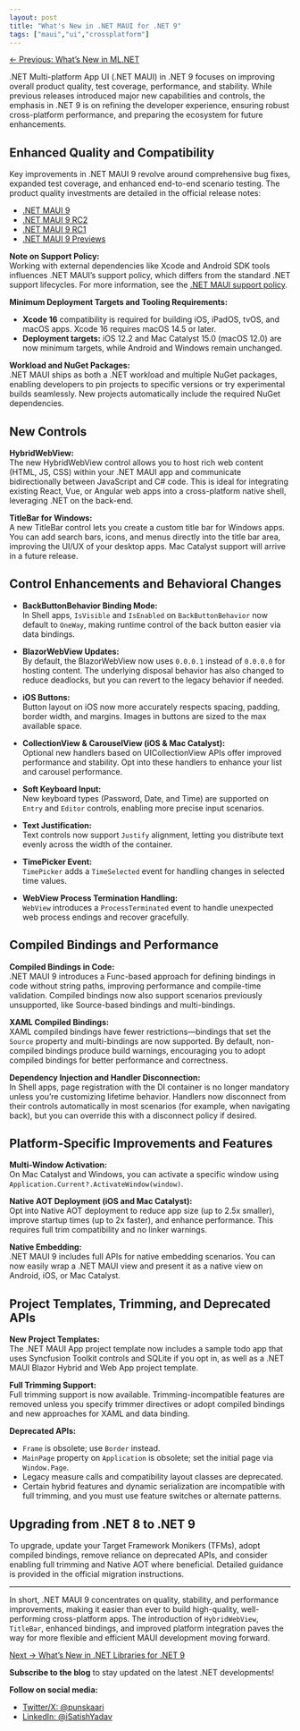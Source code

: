 ```yaml
---
layout: post
title: "What's New in .NET MAUI for .NET 9"
tags: ["maui","ui","crossplatform"]
---
```


[← Previous: What’s New in ML.NET](6-whats-new-in-ml-net.md)

.NET Multi-platform App UI (.NET MAUI) in .NET 9 focuses on improving overall product quality, test coverage, performance, and stability. While previous releases introduced major new capabilities and controls, the emphasis in .NET 9 is on refining the developer experience, ensuring robust cross-platform performance, and preparing the ecosystem for future enhancements.

## Enhanced Quality and Compatibility

Key improvements in .NET MAUI 9 revolve around comprehensive bug fixes, expanded test coverage, and enhanced end-to-end scenario testing. The product quality investments are detailed in the official release notes:

- [.NET MAUI 9](https://github.com/dotnet/maui/releases/tag/v9.0.100)
- [.NET MAUI 9 RC2](https://github.com/dotnet/maui/releases/tag/v9.0.100-rc.2)
- [.NET MAUI 9 RC1](https://github.com/dotnet/maui/releases/tag/v9.0.100-rc.1)
- [.NET MAUI 9 Previews](https://github.com/dotnet/maui/releases)

**Note on Support Policy:**  
Working with external dependencies like Xcode and Android SDK tools influences .NET MAUI’s support policy, which differs from the standard .NET support lifecycles. For more information, see the [.NET MAUI support policy](https://github.com/dotnet/maui/blob/main/docs/README.md#maui-support-policy).

**Minimum Deployment Targets and Tooling Requirements:**  
- **Xcode 16** compatibility is required for building iOS, iPadOS, tvOS, and macOS apps. Xcode 16 requires macOS 14.5 or later.
- **Deployment targets:** iOS 12.2 and Mac Catalyst 15.0 (macOS 12.0) are now minimum targets, while Android and Windows remain unchanged.

**Workload and NuGet Packages:**  
.NET MAUI ships as both a .NET workload and multiple NuGet packages, enabling developers to pin projects to specific versions or try experimental builds seamlessly. New projects automatically include the required NuGet dependencies.

## New Controls

**HybridWebView:**  
The new HybridWebView control allows you to host rich web content (HTML, JS, CSS) within your .NET MAUI app and communicate bidirectionally between JavaScript and C# code. This is ideal for integrating existing React, Vue, or Angular web apps into a cross-platform native shell, leveraging .NET on the back-end.

**TitleBar for Windows:**  
A new TitleBar control lets you create a custom title bar for Windows apps. You can add search bars, icons, and menus directly into the title bar area, improving the UI/UX of your desktop apps. Mac Catalyst support will arrive in a future release.

## Control Enhancements and Behavioral Changes

- **BackButtonBehavior Binding Mode:**  
  In Shell apps, `IsVisible` and `IsEnabled` on `BackButtonBehavior` now default to `OneWay`, making runtime control of the back button easier via data bindings.

- **BlazorWebView Updates:**  
  By default, the BlazorWebView now uses `0.0.0.1` instead of `0.0.0.0` for hosting content. The underlying disposal behavior has also changed to reduce deadlocks, but you can revert to the legacy behavior if needed.

- **iOS Buttons:**  
  Button layout on iOS now more accurately respects spacing, padding, border width, and margins. Images in buttons are sized to the max available space.

- **CollectionView & CarouselView (iOS & Mac Catalyst):**  
  Optional new handlers based on UICollectionView APIs offer improved performance and stability. Opt into these handlers to enhance your list and carousel performance.

- **Soft Keyboard Input:**  
  New keyboard types (Password, Date, and Time) are supported on `Entry` and `Editor` controls, enabling more precise input scenarios.

- **Text Justification:**  
  Text controls now support `Justify` alignment, letting you distribute text evenly across the width of the container.

- **TimePicker Event:**  
  `TimePicker` adds a `TimeSelected` event for handling changes in selected time values.

- **WebView Process Termination Handling:**  
  `WebView` introduces a `ProcessTerminated` event to handle unexpected web process endings and recover gracefully.

## Compiled Bindings and Performance

**Compiled Bindings in Code:**  
.NET MAUI 9 introduces a Func-based approach for defining bindings in code without string paths, improving performance and compile-time validation. Compiled bindings now also support scenarios previously unsupported, like Source-based bindings and multi-bindings.

**XAML Compiled Bindings:**  
XAML compiled bindings have fewer restrictions—bindings that set the `Source` property and multi-bindings are now supported. By default, non-compiled bindings produce build warnings, encouraging you to adopt compiled bindings for better performance and correctness.

**Dependency Injection and Handler Disconnection:**  
In Shell apps, page registration with the DI container is no longer mandatory unless you’re customizing lifetime behavior. Handlers now disconnect from their controls automatically in most scenarios (for example, when navigating back), but you can override this with a disconnect policy if desired.

## Platform-Specific Improvements and Features

**Multi-Window Activation:**  
On Mac Catalyst and Windows, you can activate a specific window using `Application.Current?.ActivateWindow(window)`.

**Native AOT Deployment (iOS and Mac Catalyst):**  
Opt into Native AOT deployment to reduce app size (up to 2.5x smaller), improve startup times (up to 2x faster), and enhance performance. This requires full trim compatibility and no linker warnings.

**Native Embedding:**  
.NET MAUI 9 includes full APIs for native embedding scenarios. You can now easily wrap a .NET MAUI view and present it as a native view on Android, iOS, or Mac Catalyst.

## Project Templates, Trimming, and Deprecated APIs

**New Project Templates:**  
The .NET MAUI App project template now includes a sample todo app that uses Syncfusion Toolkit controls and SQLite if you opt in, as well as a .NET MAUI Blazor Hybrid and Web App project template.

**Full Trimming Support:**  
Full trimming support is now available. Trimming-incompatible features are removed unless you specify trimmer directives or adopt compiled bindings and new approaches for XAML and data binding.

**Deprecated APIs:**  
- `Frame` is obsolete; use `Border` instead.
- `MainPage` property on `Application` is obsolete; set the initial page via `Window.Page`.
- Legacy measure calls and compatibility layout classes are deprecated.
- Certain hybrid features and dynamic serialization are incompatible with full trimming, and you must use feature switches or alternate patterns.

## Upgrading from .NET 8 to .NET 9

To upgrade, update your Target Framework Monikers (TFMs), adopt compiled bindings, remove reliance on deprecated APIs, and consider enabling full trimming and Native AOT where beneficial. Detailed guidance is provided in the official migration instructions.

---

In short, .NET MAUI 9 concentrates on quality, stability, and performance improvements, making it easier than ever to build high-quality, well-performing cross-platform apps. The introduction of `HybridWebView`, `TitleBar`, enhanced bindings, and improved platform integration paves the way for more flexible and efficient MAUI development moving forward.

[Next → What’s New in .NET Libraries for .NET 9](8-whats-new-in-dotnet-libraries-for-dotnet-9.md)

**Subscribe to the blog** to stay updated on the latest .NET developments!

**Follow on social media:**

- [Twitter/X: @punskaari](https://twitter.com/punskaari)
- [LinkedIn: @iSatishYadav](https://www.linkedin.com/in/iSatishYadav)